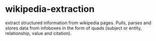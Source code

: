 # wikipedia-extraction
extract structured information from wikipedia pages. Pulls, parses and stores data from infoboxes in the form of quads (subject or entity, relationship, value and citation). 
